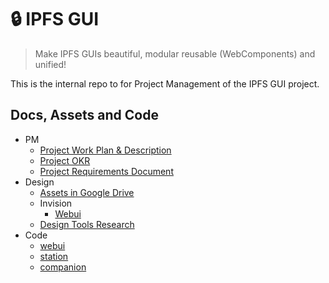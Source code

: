 # 🔒 IPFS GUI

> Make IPFS GUIs beautiful, modular reusable (WebComponents) and unified!

This is the internal repo to for Project Management of the IPFS GUI project.

## Docs, Assets and Code

- PM
  - [Project Work Plan & Description](https://docs.google.com/document/d/1HzwTYo4BDDH4WIh0EULh0U9_WnT84FacDUdVtTExluQ/edit#heading=h.a415cvyt09h4)
  - [Project OKR](./OKR.md)
  - [Project Requirements Document](./PRD.md)
- Design
  - [Assets in Google Drive]()
  - Invision
    - [Webui](https://projects.invisionapp.com/d/main#/projects/prototypes/12627557)
  - [Design Tools Research](https://docs.google.com/document/d/1qJyfwgcMg8l3Tk3aYxF38iyYRhkEf3nlLNqOw4ZiW_8/edit)
- Code
  - [webui](https://github.com/ipfs/webui)
  - [station](https://github.com/ipfs-shipyard/station)
  - [companion](https://github.com/ipfs/ipfs-companion)
